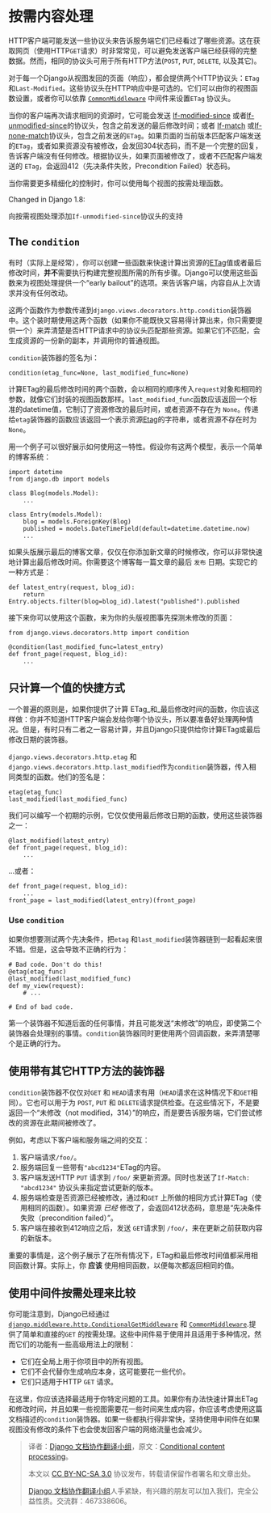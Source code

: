 # 按需内容处理

HTTP客户端可能发送一些协议头来告诉服务端它们已经看过了哪些资源。这在获取网页（使用HTTP`GET`请求）时非常常见，可以避免发送客户端已经获得的完整数据。然而，相同的协议头可用于所有HTTP方法(`POST`, `PUT`, `DELETE`, 以及其它)。

对于每一个Django从视图发回的页面（响应），都会提供两个HTTP协议头：`ETag`和`Last-Modified`。这些协议头在HTTP响应中是可选的。它们可以由你的视图函数设置，或者你可以依靠&nbsp;[`CommonMiddleware`](../ref/middleware.html#django.middleware.common.CommonMiddleware "django.middleware.common.CommonMiddleware") 中间件来设置`ETag` 协议头。

当你的客户端再次请求相同的资源时，它可能会发送&nbsp;[If-modified-since](http://www.w3.org/Protocols/rfc2616/rfc2616-sec14.html#sec14.25) 或者[If-unmodified-since](http://www.w3.org/Protocols/rfc2616/rfc2616-sec14.html#sec14.28)的协议头，包含之前发送的最后修改时间；或者&nbsp;[If-match](http://www.w3.org/Protocols/rfc2616/rfc2616-sec14.html#sec14.24) 或[If-none-match](http://www.w3.org/Protocols/rfc2616/rfc2616-sec14.html#sec14.26)协议头，包含之前发送的`ETag`。如果页面的当前版本匹配客户端发送的`ETag`，或者如果资源没有被修改，会发回304状态码，而不是一个完整的回复，告诉客户端没有任何修改。根据协议头，如果页面被修改了，或者不匹配客户端发送的&nbsp;`ETag`，会返回412（先决条件失败，Precondition Failed）状态码。

当你需要更多精细化的控制时，你可以使用每个视图的按需处理函数。

Changed in Django 1.8:

向按需视图处理添加`If-unmodified-since`协议头的支持

## The `condition`

有时（实际上是经常），你可以创建一些函数来快速计算出资源的[ETag](http://www.w3.org/Protocols/rfc2616/rfc2616-sec3.html#sec3.11)值或者最后修改时间，**并不**需要执行构建完整视图所需的所有步骤。Django可以使用这些函数来为视图处理提供一个“early bailout”的选项。来告诉客户端，内容自从上次请求并没有任何改动。

这两个函数作为参数传递到`django.views.decorators.http.condition`装饰器中。这个装时期使用这两个函数（如果你不能既快又容易得计算出来，你只需要提供一个）来弄清楚是否HTTP请求中的协议头匹配那些资源。如果它们不匹配，会生成资源的一份新的副本，并调用你的普通视图。

`condition`装饰器的签名为i：

```
condition(etag_func=None, last_modified_func=None)

```

计算ETag的最后修改时间的两个函数，会以相同的顺序传入`request`对象和相同的参数，就像它们封装的视图函数那样。`last_modified_func`函数应该返回一个标准的datetime值，它制订了资源修改的最后时间，或者资源不存在为&nbsp;`None`。传递给`etag`装饰器的函数应该返回一个表示资源[Etag](http://www.w3.org/Protocols/rfc2616/rfc2616-sec3.html#sec3.11)的字符串，或者资源不存在时为`None`。

用一个例子可以很好展示如何使用这一特性。假设你有这两个模型，表示一个简单的博客系统：

```
import datetime
from django.db import models

class Blog(models.Model):
    ...

class Entry(models.Model):
    blog = models.ForeignKey(Blog)
    published = models.DateTimeField(default=datetime.datetime.now)
    ...

```

如果头版展示最后的博客文章，仅仅在你添加新文章的时候修改，你可以非常快速地计算出最后修改时间。你需要这个博客每一篇文章的最后&nbsp;`发布` 日期。实现它的一种方式是：

```
def latest_entry(request, blog_id):
    return Entry.objects.filter(blog=blog_id).latest("published").published

```

接下来你可以使用这个函数，来为你的头版视图事先探测未修改的页面：

```
from django.views.decorators.http import condition

@condition(last_modified_func=latest_entry)
def front_page(request, blog_id):
    ...

```

## 只计算一个值的快捷方式

一个普遍的原则是，如果你提供了计算&nbsp;ETag_和_最后修改时间的函数，你应该这样做：你并不知道HTTP客户端会发给你哪个协议头，所以要准备好处理两种情况。但是，有时只有二者之一容易计算，并且Django只提供给你计算ETag或最后修改日期的装饰器。

`django.views.decorators.http.etag` 和`django.views.decorators.http.last_modified`作为`condition`装饰器，传入相同类型的函数。他们的签名是：

```
etag(etag_func)
last_modified(last_modified_func)

```

我们可以编写一个初期的示例，它仅仅使用最后修改日期的函数，使用这些装饰器之一：

```
@last_modified(latest_entry)
def front_page(request, blog_id):
    ...

```

...或者：

```
def front_page(request, blog_id):
    ...
front_page = last_modified(latest_entry)(front_page)

```

### Use `condition`

如果你想要测试两个先决条件，把`etag` 和`last_modified`装饰器链到一起看起来很不错。但是，这会导致不正确的行为：

```
# Bad code. Don't do this!
@etag(etag_func)
@last_modified(last_modified_func)
def my_view(request):
    # ...

# End of bad code.

```

第一个装饰器不知道后面的任何事情，并且可能发送“未修改”的响应，即使第二个装饰器会处理别的事情。`condition`装饰器同时更使用两个回调函数，来弄清楚哪个是正确的行为。

## 使用带有其它HTTP方法的装饰器

`condition`装饰器不仅仅对`GET` 和 `HEAD`请求有用（`HEAD`请求在这种情况下和`GET`相同）。它也可以用于为 `POST`, `PUT` 和 `DELETE`请求提供检查。在这些情况下，不是要返回一个“未修改（not modified，314）”的响应，而是要告诉服务端，它们尝试修改的资源在此期间被修改了。

例如，考虑以下客户端和服务端之间的交互：

1.  客户端请求`/foo/`。
2.  服务端回复一些带有`"abcd1234"`ETag的内容。
3.  客户端发送HTTP `PUT` 请求到 `/foo/` 来更新资源。同时也发送了`If-Match: "abcd1234"` 协议头来指定尝试更新的版本。
4.  服务端检查是否资源已经被修改，通过和`GET` 上所做的相同方式计算ETag（使用相同的函数）。如果资源 _已经_ 修改了，会返回412状态码，意思是“先决条件失败（precondition failed）”。
5.  客户端在接收到412响应之后，发送 `GET`请求到 `/foo/`，来在更新之前获取内容的新版本。

重要的事情是，这个例子展示了在所有情况下，ETag和最后修改时间值都采用相同函数计算。实际上，你 **应该** 使用相同函数，以便每次都返回相同的值。

## 使用中间件按需处理来比较

你可能注意到，Django已经通过[`django.middleware.http.ConditionalGetMiddleware`](../ref/middleware.html#django.middleware.http.ConditionalGetMiddleware "django.middleware.http.ConditionalGetMiddleware") 和 [`CommonMiddleware`](../ref/middleware.html#django.middleware.common.CommonMiddleware "django.middleware.common.CommonMiddleware").提供了简单和直接的`GET` 的按需处理。这些中间件易于使用并且适用于多种情况，然而它们的功能有一些高级用法上的限制：

*   它们在全局上用于你项目中的所有视图。
*   它们不会代替你生成响应本身，这可能要花一些代价。
*   它们只适用于HTTP `GET` 请求。

在这里，你应该选择最适用于你特定问题的工具。如果你有办法快速计算出ETag和修改时间，并且如果一些视图需要花一些时间来生成内容，你应该考虑使用这篇文档描述的`condition`装饰器。如果一些都执行得非常快，坚持使用中间件在如果视图没有修改的条件下也会使发回客户端的网络流量也会减少。

> 译者：[Django 文档协作翻译小组](http://python.usyiyi.cn/django/index.html)，原文：[Conditional content processing](https://docs.djangoproject.com/en/1.8/topics/conditional-view-processing/)。
>
> 本文以 [CC BY-NC-SA 3.0](http://creativecommons.org/licenses/by-nc-sa/3.0/cn/) 协议发布，转载请保留作者署名和文章出处。
>
> [Django 文档协作翻译小组](http://python.usyiyi.cn/django/index.html)人手紧缺，有兴趣的朋友可以加入我们，完全公益性质。交流群：467338606。
